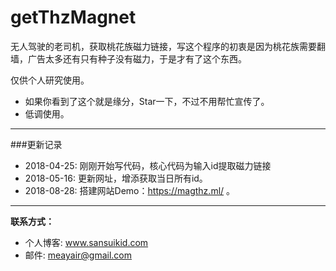 # getThzMagnet
无人驾驶的老司机，获取桃花族磁力链接，写这个程序的初衷是因为桃花族需要翻墙，广告太多还有只有种子没有磁力，于是才有了这个东西。

仅供个人研究使用。

* 如果你看到了这个就是缘分，Star一下，不过不用帮忙宣传了。
* 低调使用。

---

###更新记录

* 2018-04-25: 刚刚开始写代码，核心代码为输入id提取磁力链接
* 2018-05-16: 更新网址，增添获取当日所有id。
* 2018-08-28: 搭建网站Demo：https://magthz.ml/ 。
---

**联系方式：**

* 个人博客: www.sansuikid.com
* 邮件: meayair@gmail.com
